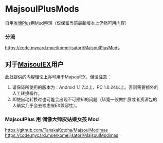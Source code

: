 # MajsoulPlusMods
自用[雀魂Plus](https://github.com/MajsoulPlus/majsoul-plus-client/releases)用Mod整理（仅保留当前最新版本上仍然可用内容）

### 分流
https://code.mycard.moe/komeijisatori/MajsoulPlusMods

## 对于[MajsoulEX](https://github.com/moxcomic/majsoul-ex/releases)用户
此处提供的内容理论上亦可用于MajsoulEX，但请注意：
1. 请保证所使用的版本为：Android 1.1.7以上、PC 1.0.24以上。否则需要额外的人工转换操作。
2. 即使自动转换过也可能会出现不可预知的问题（毕竟一般做扩展或者资源包的人确实几乎会去考虑雀EX兼容性）。

### MajsoulPlus 用 偶像大师灰姑娘女孩 Mod
https://github.com/TanakaKotoha/MajsoulModimas
https://code.mycard.moe/komeijisatori/MajsoulModimas
